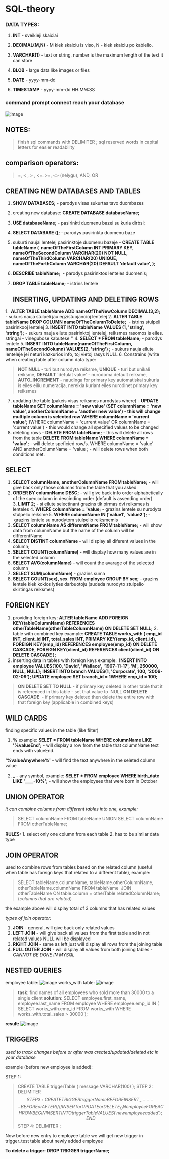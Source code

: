 # SQL-theory

### DATA TYPES: 

1. **INT** - sveikieji skaiciai

2. **DECIMAL(M,N)** - M kiek skaiciu is viso, N - kiek skaiciu po kablelio.

3. **VARCHAR(1)** - text or string, number is the maximum length of the text it can store

4. **BLOB** - large data like images or files

5. **DATE** - yyyy-mm-dd

6. **TIMESTAMP** - yyyy-mm-dd HH:MM:SS

### command prompt connect reach your database
![image](https://github.com/raminta17/SQL-theory/assets/62699647/2f4ba3ee-e6b7-4a94-9d5f-f37dc038f6a9)

## NOTES:
> finish sql commands with DELIMITER **;**
> sql reserved words in capital letters for easier readability

## comparison operators: 
> =, < , > , <=. >=, <> (nelygu), AND, OR

## CREATING NEW DATABASES AND TABLES

1. **SHOW DATABASES;** - parodys visas sukurtas tavo duombazes
2. creating new database: **CREATE DATABASE databaseName;**
3. **USE databaseName;** - pasirinkti duomenu bazei su kuria dirbsi;
4. **SELECT DATABASE ();** - parodys pasirinkta duomenu baze
5. sukurti naujai lentelej pasirinktoje duomenu bazeje - **CREATE TABLE tableName (
 nameOfTheFirstColumn INT PRIMARY KEY,
nameOfTheSecondColumn VARCHAR(20) NOT NULL,
nameOfTheThirdColumn VARCHAR(20) UNIQUE,
nameOfTheForthColumn VARCHAR(20) DEFAULT 'default value',
);**
6. **DESCRIBE tableName;**  - parodys pasirinktos lenteles duomenis;
7. **DROP TABLE tableName;** - istrins lentele

   ## INSERTING, UPDATING AND DELETING ROWS
   
1.  **ALTER TABLE tableName ADD nameOfTheNewColumn DECIMAL(3,2);** - sukurs nauja stulpeli jau egzistuojancioj lentelej
2. **ALTER TABLE tableName DROP COLUMN nameOfTheColumnToDelete;**  - istrins stulpeli pasirinkooj lentelej
3. **INSERT INTO tableName VALUES (1, 'string', 'string');** - sukurs nauja eilute pasirinktoj lentelej, reiksmes rasomos is eiles. stringai - vinegubose kabutese ''
4. **SELECT * FROM tableName;** - parodys lentele
5. **INSERT INTO tableName(nameOfTheFirstColumn, nameOfTheSecondColumn) VALUES(2, 'string') ;** - sukurs nauja eilute lenteleje jei neturi kazkurios info, toj vietoj rasys NULL
6. Constrains (write when creating table after column data type:
> **NOT NULL** - turi but nurodyta reiksme,
> **UNIQUE** - turi but unikali reiksme,
> **DEFAULT** 'defulat value' - nurodoma default reiksme,
> **AUTO_INCREMENT** - naudinga for primary key automatiskai sukuria is eiles eiliu numeracija, nereikia kuriant eiles nurodinet primary key reiksmes
7. updating the table (pakeis visas reiksmes nurodytas where) -
**UPDATE tableName
SET columnName = 'new value'
(SET columnName = 'new value', anotherColumnName = 'another new value') - this will change multiple column is selected row
WHERE columnName = 'current value';**
(WHERE columnName = 'current value' OR columnName = 'current value') - this would change all specified values to be changed
8. deleting rows -
**DELETE FROM tableName;** - this will delete all rows from the table
**DELETE FROM tableName
WHERE columnName = 'value';** - will delete speficied row/s.
WHERE columnName = 'value' AND anotherColumnName = 'value ; - will delete rows when both conditions met.

## SELECT 

1. **SELECT columnName, anotherColumnName
FROM tableName;** - will give back only those columns from the table that you asked
2. **ORDER BY columnName DESC;** - will give back info order alphabetically of the spec column in descinding order (default is assending order)
3. **LIMIT 2;** - si eilute selectinant grazins tik pirmas dvi reiksmes is lenteles
4. **WHERE columnName = 'value;** - grazins lentele su nurodyta stulpelio reiksme
5. **WHERE columnName IN ('value1', 'value2');** - grazins lentele su nurodytom stulpelio reiksmemis
6. **SELECT columnName AS differentName
FROM tableName;** - will show data from columnName but the name of the column will be differentName
7. **SELECT DISTINT columnName** - will display all diferent values in the column;
8. **SELECT COUNT(columnName)** - will display how many values are in the selected column
9. **SELECT AVG(columnName)** - will count the avarage of the selected column
10. **SELECT SUM(columnName)** - grazins suma
11. **SELECT COUNT(sex), sex 
FROM employee
GROUP BY sex;** - grazins lentele kiek kokios lyties darbuotoju (sudeda nurodyto stulpelio skirtingas reiksmes)
   
## FOREIGN KEY 

1. providing foreign key:
**ALTER tableName
ADD FOREIGN KEY(tableColumnName)
REFERENCES otherTableName(otherTableColumnName)
ON DELETE SET NULL;**
2.  table with combined key example:
**CREATE TABLE works_with ( emp_id INT,   client_id INT,   total_sales INT,   PRIMARY KEY(emp_id, client_id),   FOREIGN KEY(emp_id) REFERENCES employee(emp_id) ON DELETE CASCADE,   FOREIGN KEY(client_id) REFERENCES client(client_id) ON DELETE CASCADE );**
3. inserting data in tables with foreign keys example: 
**INSERT INTO employee VALUES(100, 'David', 'Wallace', '1967-11-17', 'M', 250000, NULL, NULL); INSERT INTO branch VALUES(1, 'Corporate', 100, '2006-02-09');  UPDATE employee SET branch_id = 1WHERE emp_id = 100;**

> **ON DELETE SET TO NULL** - if primary key deleted in other table that it is referenced in this table - set that value to  NULL
> **ON DELETE CASCADE**  - if primary key deleted then delete the entire row with that foreign key (applicable in combined keys)

## WILD CARDS 

finding specific values in the table (like filter)
1. **%** example:
**SELET *
FROM tableName
WHERE columnName LIKE '%valueEnd';** - will display a row from the table that columnName text ends with valueEnd.

**'%valueAnywhere%'** - will find the text anywhere in the seleted column value

2. **_** - any symbol, example:
**SELET *
FROM employee
WHERE birth_date LIKE '____-10%';** - will show the employees that were born in October

## UNION OPERATOR

_it can combine columns from different tables into one, example:_

> SELECT columnName
> FROM tableName
> UNION
> SELECT columnName
> FROM otherTableName;

**RULES:**
1. select only one column from each table
2. has to be similar data type


## JOIN OPERATOR

used to combine rows from tables based on the related column (useful when table has foreign keys that related to a different table), example:
> SELECT tableName.columnName, tableName.otherColumnName, otherTableName.columnName
> FROM tableName 
> JOIN otherTableName
> ON table.column = otherTable.relatedColumnName; (_columns that are related_)

the example above will display total of 3 columns that has related values

_types of join operator:_
1. **JOIN** - general, will give back only related values
2. **LEFT JOIN** - will give back all values from the first table and in not related values NULL will be displayed
3. **RIGHT JOIN** - same as left just will display all rows from the joining table
4. **FULL OUTER JOIN** - will display all values from both joining tables - _CANNOT BE DONE IN MYSQL_

## NESTED QUERIES

employee table:
![image](https://github.com/raminta17/SQL-theory/assets/62699647/3fef5322-2dc6-4bdc-8fd6-dcc1d153c327)
works_with table:
![image](https://github.com/raminta17/SQL-theory/assets/62699647/5b424133-c872-42cb-97f9-9c16ad045ebb)

> **task**: find names of all employees who sold more than 30000 to a single client
 **solution:**
SELECT employee.first_name, employee.last_name
FROM employee
WHERE employee.emp_id IN (
SELECT works_with.emp_id
FROM works_with
WHERE works_with.total_sales > 30000
);

**result:**
![image](https://github.com/raminta17/SQL-theory/assets/62699647/78183b9f-1f3a-46c8-a73f-3575df490302)


## TRIGGERS

_used to track changes before or after was created/updated/deleted etc in your database_

example (before new employee is added):

STEP 1:
> CREATE TABLE triggerTable (
> message VARCHAR(100)
> );
STEP 2:
> DELIMITER $$ 
STEP 3:
> CREATE 
> TRIGGER triggerName BEFORE INSERT  _----- BEFORE or AFTER //// INSERT or UPDATE or DELETE_
ON employee
FOR EACH ROW BEGIN
INSERT INTO triggerTable VALUES('new employee added');
END$$
STEP 4:
DELIMITER ;

Now before new entry to employee table we will get new trigger in trigger_test table about newly added employee

**To delete a trigger:**
**DROP TRIGGER triggerName;**
